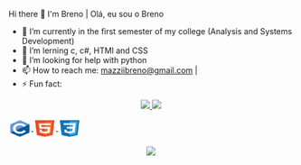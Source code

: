 Hi there 👋 I'm Breno | Olá, eu sou o Breno

- 🌱 I’m currently in the first semester of my college (Analysis and Systems Development)
- 👯 I’m lerning c, c#, HTMl and CSS
- 🤔 I’m looking for help with python
- 📫 How to reach me: mazziibreno@gmail.com | 
- ⚡ Fun fact: 

<div align="center">
  <a href="https://github.com/mazzini22">
  <img height="180em" src="https://github-readme-stats.vercel.app/api?username=mazzini22&show_icons=true&theme=dracula&include_all_commits=true&count_private=true"/>
  <img height="180em" src="https://github-readme-stats.vercel.app/api/top-langs/?username=mazzini22&layout=compact&langs_count=7&theme=dracula"/>
</div>


<div style="display: inline_block"><br>
  <img align="center" alt="C" height="30" width="40" src="https://raw.githubusercontent.com/devicons/devicon/master/icons/c/c-original.svg">
  <img align="center" alt="HTML" height="30" width="40" src="https://raw.githubusercontent.com/devicons/devicon/master/icons/html5/html5-original.svg">
  <img align="center" alt="CSS" height="30" width="40" src="https://raw.githubusercontent.com/devicons/devicon/master/icons/css3/css3-original.svg">
 
</div>
<br/>
<div align="center">
  <a href = "mailto:mazzinibreno@gmail.com"><img src="https://img.shields.io/badge/-Gmail-%23333?style=for-the-badge&logo=gmail&logoColor=white" target="_blank"></a>
  
</div>
